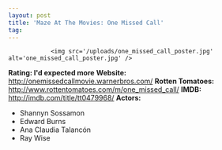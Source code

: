 ```yaml
---
layout: post
title: 'Maze At The Movies: One Missed Call'
tag: 
---
```



                <img src='/uploads/one_missed_call_poster.jpg' alt='one_missed_call_poster.jpg' />
<p><strong>Rating: I'd expected more</strong>
<strong>Website: </strong><a href="http://onemissedcallmovie.warnerbros.com/"><a href="http://onemissedcallmovie.warnerbros.com/">http://onemissedcallmovie.warnerbros.com/</a></a>
<strong>Rotten Tomatoes:</strong> <a href="http://www.rottentomatoes.com/m/one_missed_call/"><a href="http://www.rottentomatoes.com/m/one_missed_call/">http://www.rottentomatoes.com/m/one_missed_call/</a></a>
<strong>IMDB: </strong><a href="http://imdb.com/title/tt0479968/"><a href="http://imdb.com/title/tt0479968/">http://imdb.com/title/tt0479968/</a></a>
<strong>Actors: </strong></p>
<ul>
<li>Shannyn Sossamon</li>
<li>Edward Burns</li>
<li>Ana Claudia Talanc&oacute;n</li>
<li>Ray Wise</li>
</ul>
            
